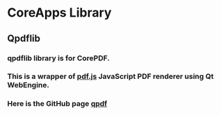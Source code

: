 # CoreApps Library


## Qpdflib
### qpdflib library is for CorePDF.
### This is a wrapper of [pdf.js](https://mozilla.github.io/pdf.js) JavaScript PDF renderer using Qt WebEngine.
### Here is the GitHub page [qpdf](https://github.com/Archie3d/qpdf)
